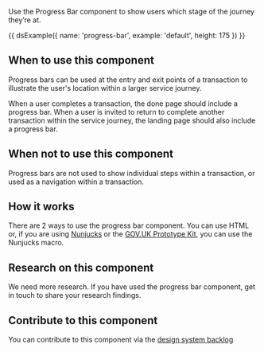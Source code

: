 Use the Progress Bar component to show users which stage of the journey they’re at.

{{ dsExample({
  name: 'progress-bar',
  example: 'default',
  height: 175
}) }}

## When to use this component

Progress bars can be used at the entry and exit points of a transaction to illustrate the user's location within a larger service journey.

When a user completes a transaction, the done page should include a progress bar. When a user is invited to return to complete another transaction within the service journey, the landing page should also include a progress bar.

## When not to use this component

Progress bars are not used to show individual steps within a transaction, or used as a navigation within a transaction.

## How it works

There are 2 ways to use the progress bar component. You can use HTML or, if you are using [Nunjucks](https://mozilla.github.io/nunjucks/) or the [GOV.UK Prototype Kit](https://govuk-prototype-kit.herokuapp.com/), you can use the Nunjucks macro.

## Research on this component

We need more research. If you have used the progress bar component, get in touch to share your research findings.

## Contribute to this component

You can contribute to this component via the [design system backlog](https://github.com/ministryofjustice/moj-design-system-backlog/)

